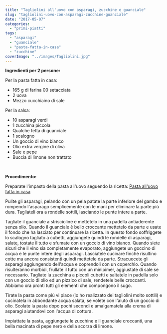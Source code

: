 ```yaml
---
title: "Tagliolini all'uovo con asparagi, zucchine e guanciale"
slug: "tagliolini-uovo-con-asparagi-zucchine-guanciale"
date: "2017-05-07"
categories: 
  - "primi-piatti"
tags: 
  - "asparagi"
  - "guanciale"
  - "pasta-fatta-in-casa"
  - "zucchine"
coverImage: "../images/Tagliolini.jpg"
---
```


**Ingredienti per 2 persone:**

Per la pasta fatta in casa:

- 165 g di farina 00 setacciata
- 2 uova
- Mezzo cucchiaino di sale

Per la salsa:

- 10 asparagi verdi
- 1 zucchina piccola
- Qualche fetta di guanciale
- 1 scalogno
- Un goccio di vino bianco
- Olio extra vergine di oliva
- Sale e pepe
- Buccia di limone non trattato

 

**Procedimento:**

Preparate l'impasto della pasta all'uovo seguendo la ricetta: [Pasta all'uovo fatta in casa](https://cucinadalnord.it/pasta-uovo-fatta-in-casa/)

Pulite gli asparagi, pelando con un pela patate la parte inferiore del gambo e rompendo l'asparago semplicemente con le mani per eliminare la parte più dura. Tagliateli ora a rondelle sottili, lasciando le punte intere a parte.

Tagliate il guanciale a striscioline e mettetelo in una padella antiaderente senza olio. Quando il guanciale è bello croccante mettetelo da parte e usate il fondo che ha lasciato per continuare la ricetta. In questo fondo soffriggete lo scalogno tagliato a cubetti, aggiungete quindi le rondelle di asparagi, salate, tostate il tutto e sfumate con un goccio di vino bianco. Quando siete sicuri che il vino sia completamente evaporato, aggiungete un goccino di acqua e le punte intere degli asparagi. Lasciatele cucinare finché risultino cotte ma ancora consistenti quindi mettetele da parte. Stracuocete gli asparagi aggiungendo dell'acqua e coprendoli con un coperchio. Quando risulteranno morbidi, frullate il tutto con un minipimer, aggiustate di sale se necessario. Tagliate la zucchina a piccoli cubetti e saltatele in padella solo con un goccio di olio ed un pizzico di sale, rendetele belle croccanti. Abbiamo ora pronti tutti gli elementi che compongono il sugo.

Tirate la pasta come più vi piace (io ho realizzato dei tagliolini molto sottili) e cucinatela in abbondante acqua salata, se volete con l'aiuto di un goccio di olio. Scolate la pasta dopo pochi secondi e amalgamatela alla crema di asparagi aiutandovi con l'acqua di cottura.

Impiattate la pasta, aggiungete le zucchine e il guanciale croccanti, una bella macinata di pepe nero e della scorza di limone.


